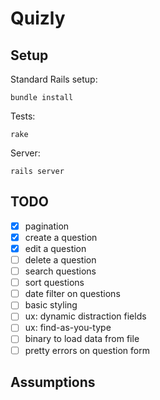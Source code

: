 # Quizly

## Setup

Standard Rails setup:

    bundle install

Tests:

    rake

Server:

    rails server

## TODO

- [x] pagination
- [x] create a question
- [x] edit a question
- [ ] delete a question
- [ ] search questions
- [ ] sort questions
- [ ] date filter on questions
- [ ] basic styling
- [ ] ux: dynamic distraction fields
- [ ] ux: find-as-you-type
- [ ] binary to load data from file
- [ ] pretty errors on question form

## Assumptions
